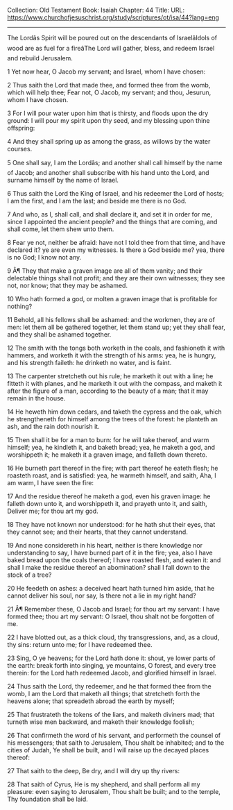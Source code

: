 Collection: Old Testament
Book: Isaiah
Chapter: 44
Title: 
URL: https://www.churchofjesuschrist.org/study/scriptures/ot/isa/44?lang=eng

---

The Lordâs Spirit will be poured out on the descendants of IsraelâIdols of wood are as fuel for a fireâThe Lord will gather, bless, and redeem Israel and rebuild Jerusalem.

1 Yet now hear, O Jacob my servant; and Israel, whom I have chosen:

2 Thus saith the Lord that made thee, and formed thee from the womb, which will help thee; Fear not, O Jacob, my servant; and thou, Jesurun, whom I have chosen.

3 For I will pour water upon him that is thirsty, and floods upon the dry ground: I will pour my spirit upon thy seed, and my blessing upon thine offspring:

4 And they shall spring up as among the grass, as willows by the water courses.

5 One shall say, I am the Lordâs; and another shall call himself by the name of Jacob; and another shall subscribe with his hand unto the Lord, and surname himself by the name of Israel.

6 Thus saith the Lord the King of Israel, and his redeemer the Lord of hosts; I am the first, and I am the last; and beside me there is no God.

7 And who, as I, shall call, and shall declare it, and set it in order for me, since I appointed the ancient people? and the things that are coming, and shall come, let them shew unto them.

8 Fear ye not, neither be afraid: have not I told thee from that time, and have declared it? ye are even my witnesses. Is there a God beside me? yea, there is no God; I know not any.

9 Â¶ They that make a graven image are all of them vanity; and their delectable things shall not profit; and they are their own witnesses; they see not, nor know; that they may be ashamed.

10 Who hath formed a god, or molten a graven image that is profitable for nothing?

11 Behold, all his fellows shall be ashamed: and the workmen, they are of men: let them all be gathered together, let them stand up; yet they shall fear, and they shall be ashamed together.

12 The smith with the tongs both worketh in the coals, and fashioneth it with hammers, and worketh it with the strength of his arms: yea, he is hungry, and his strength faileth: he drinketh no water, and is faint.

13 The carpenter stretcheth out his rule; he marketh it out with a line; he fitteth it with planes, and he marketh it out with the compass, and maketh it after the figure of a man, according to the beauty of a man; that it may remain in the house.

14 He heweth him down cedars, and taketh the cypress and the oak, which he strengtheneth for himself among the trees of the forest: he planteth an ash, and the rain doth nourish it.

15 Then shall it be for a man to burn: for he will take thereof, and warm himself; yea, he kindleth it, and baketh bread; yea, he maketh a god, and worshippeth it; he maketh it a graven image, and falleth down thereto.

16 He burneth part thereof in the fire; with part thereof he eateth flesh; he roasteth roast, and is satisfied: yea, he warmeth himself, and saith, Aha, I am warm, I have seen the fire:

17 And the residue thereof he maketh a god, even his graven image: he falleth down unto it, and worshippeth it, and prayeth unto it, and saith, Deliver me; for thou art my god.

18 They have not known nor understood: for he hath shut their eyes, that they cannot see; and their hearts, that they cannot understand.

19 And none considereth in his heart, neither is there knowledge nor understanding to say, I have burned part of it in the fire; yea, also I have baked bread upon the coals thereof; I have roasted flesh, and eaten it: and shall I make the residue thereof an abomination? shall I fall down to the stock of a tree?

20 He feedeth on ashes: a deceived heart hath turned him aside, that he cannot deliver his soul, nor say, Is there not a lie in my right hand?

21 Â¶ Remember these, O Jacob and Israel; for thou art my servant: I have formed thee; thou art my servant: O Israel, thou shalt not be forgotten of me.

22 I have blotted out, as a thick cloud, thy transgressions, and, as a cloud, thy sins: return unto me; for I have redeemed thee.

23 Sing, O ye heavens; for the Lord hath done it: shout, ye lower parts of the earth: break forth into singing, ye mountains, O forest, and every tree therein: for the Lord hath redeemed Jacob, and glorified himself in Israel.

24 Thus saith the Lord, thy redeemer, and he that formed thee from the womb, I am the Lord that maketh all things; that stretcheth forth the heavens alone; that spreadeth abroad the earth by myself;

25 That frustrateth the tokens of the liars, and maketh diviners mad; that turneth wise men backward, and maketh their knowledge foolish;

26 That confirmeth the word of his servant, and performeth the counsel of his messengers; that saith to Jerusalem, Thou shalt be inhabited; and to the cities of Judah, Ye shall be built, and I will raise up the decayed places thereof:

27 That saith to the deep, Be dry, and I will dry up thy rivers:

28 That saith of Cyrus, He is my shepherd, and shall perform all my pleasure: even saying to Jerusalem, Thou shalt be built; and to the temple, Thy foundation shall be laid.
